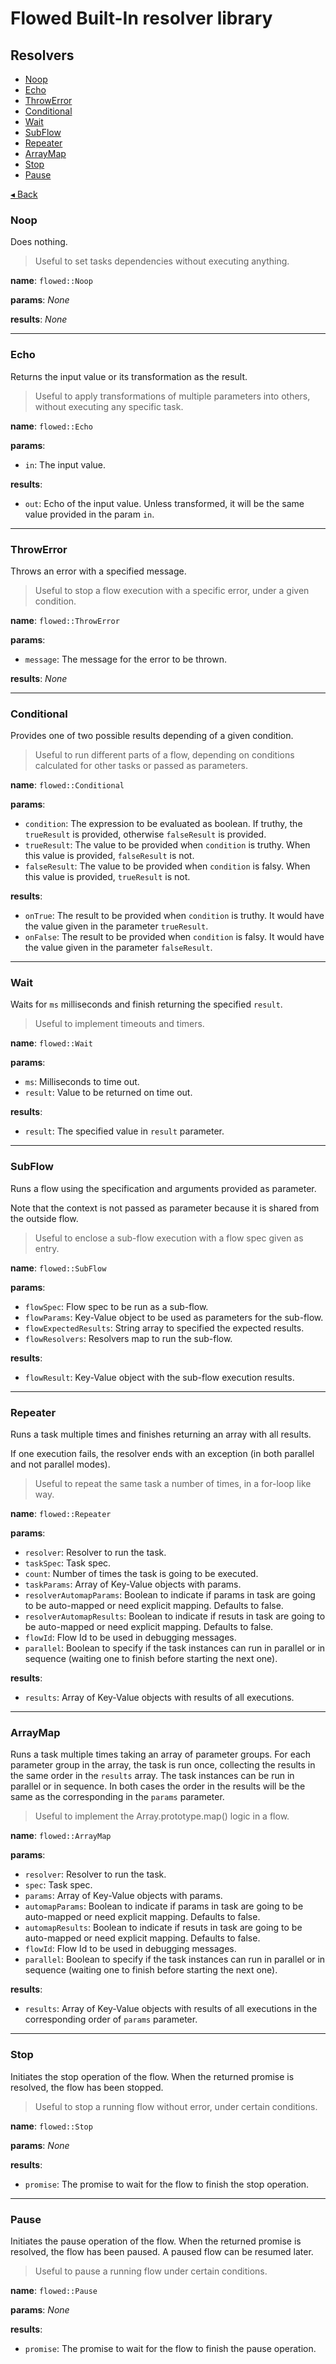 # Flowed Built-In resolver library

## Resolvers

- [Noop](#noop)
- [Echo](#echo)
- [ThrowError](#throwerror)
- [Conditional](#conditional)
- [Wait](#wait)
- [SubFlow](#subflow)
- [Repeater](#repeater)
- [ArrayMap](#arraymap)
- [Stop](#stop)
- [Pause](#pause)

[◂ Back](../README.md)

### Noop

Does nothing.

> Useful to set tasks dependencies without executing anything.

**name**: `flowed::Noop`

**params**: _None_

**results**: _None_

---

### Echo

Returns the input value or its transformation as the result.

> Useful to apply transformations of multiple parameters into others, without executing any specific task.

**name**: `flowed::Echo`

**params**:
- `in`: The input value.

**results**:
- `out`: Echo of the input value. Unless transformed, it will be the same value provided in the param `in`.

---

### ThrowError

Throws an error with a specified message.

> Useful to stop a flow execution with a specific error, under a given condition.

**name**: `flowed::ThrowError`

**params**:
- `message`: The message for the error to be thrown.

**results**: _None_

---

### Conditional

Provides one of two possible results depending of a given condition.

> Useful to run different parts of a flow, depending on conditions calculated for other tasks or passed as parameters.

**name**: `flowed::Conditional`

**params**:
- `condition`: The expression to be evaluated as boolean. If truthy, the `trueResult` is provided, otherwise `falseResult` is provided.
- `trueResult`: The value to be provided when `condition` is truthy. When this value is provided, `falseResult` is not.
- `falseResult`: The value to be provided when `condition` is falsy. When this value is provided, `trueResult` is not.

**results**:
- `onTrue`: The result to be provided when `condition` is truthy. It would have the value given in the parameter `trueResult`.
- `onFalse`: The result to be provided when `condition` is falsy. It would have the value given in the parameter `falseResult`.

---

### Wait

Waits for `ms` milliseconds and finish returning the specified `result`.

> Useful to implement timeouts and timers.

**name**: `flowed::Wait`

**params**:
- `ms`: Milliseconds to time out.
- `result`: Value to be returned on time out.

**results**:
- `result`: The specified value in `result` parameter.

---

### SubFlow

Runs a flow using the specification and arguments provided as parameter.

Note that the context is not passed as parameter because it is shared from the outside flow.

> Useful to enclose a sub-flow execution with a flow spec given as entry.

**name**: `flowed::SubFlow`

**params**:
- `flowSpec`: Flow spec to be run as a sub-flow.
- `flowParams`: Key-Value object to be used as parameters for the sub-flow.
- `flowExpectedResults`: String array to specified the expected results.
- `flowResolvers`: Resolvers map to run the sub-flow.

**results**:
- `flowResult`: Key-Value object with the sub-flow execution results.

---

### Repeater

Runs a task multiple times and finishes returning an array with all results.

If one execution fails, the resolver ends with an exception (in both parallel and not parallel modes).

> Useful to repeat the same task a number of times, in a for-loop like way.

**name**: `flowed::Repeater`

**params**:
- `resolver`: Resolver to run the task.
- `taskSpec`: Task spec.
- `count`: Number of times the task is going to be executed.
- `taskParams`: Array of Key-Value objects with params.
- `resolverAutomapParams`: Boolean to indicate if params in task are going to be auto-mapped or need explicit mapping. Defaults to false.
- `resolverAutomapResults`: Boolean to indicate if resuts in task are going to be auto-mapped or need explicit mapping. Defaults to false.
- `flowId`: Flow Id to be used in debugging messages.
- `parallel`: Boolean to specify if the task instances can run in parallel or in sequence (waiting one to finish before starting the next one).

**results**:
- `results`: Array of Key-Value objects with results of all executions.

---

### ArrayMap

Runs a task multiple times taking an array of parameter groups.
For each parameter group in the array, the task is run once, collecting the results in the same order in the `results` array.
The task instances can be run in parallel or in sequence. In both cases the order in the results will be the same as the corresponding in the `params` parameter.

> Useful to implement the Array.prototype.map() logic in a flow.

**name**: `flowed::ArrayMap`

**params**:
- `resolver`: Resolver to run the task.
- `spec`: Task spec.
- `params`: Array of Key-Value objects with params.
- `automapParams`: Boolean to indicate if params in task are going to be auto-mapped or need explicit mapping. Defaults to false.
- `automapResults`: Boolean to indicate if resuts in task are going to be auto-mapped or need explicit mapping. Defaults to false.
- `flowId`: Flow Id to be used in debugging messages.
- `parallel`: Boolean to specify if the task instances can run in parallel or in sequence (waiting one to finish before starting the next one).

**results**:
- `results`: Array of Key-Value objects with results of all executions in the corresponding order of `params` parameter.

---

### Stop

Initiates the stop operation of the flow.
When the returned promise is resolved, the flow has been stopped.

> Useful to stop a running flow without error, under certain conditions.

**name**: `flowed::Stop`

**params**: _None_

**results**:
- `promise`: The promise to wait for the flow to finish the stop operation.

---

### Pause

Initiates the pause operation of the flow.
When the returned promise is resolved, the flow has been paused.
A paused flow can be resumed later.

> Useful to pause a running flow under certain conditions.

**name**: `flowed::Pause`

**params**: _None_

**results**:
- `promise`: The promise to wait for the flow to finish the pause operation.
